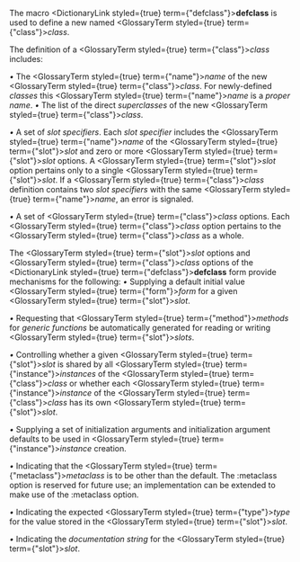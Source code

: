  



The macro <DictionaryLink styled={true} term={"defclass"}><b>defclass</b></DictionaryLink> is used to define a new named <GlossaryTerm styled={true} term={"class"}><i>class</i></GlossaryTerm>. 



The definition of a <GlossaryTerm styled={true} term={"class"}><i>class</i></GlossaryTerm> includes: 



*•* The <GlossaryTerm styled={true} term={"name"}><i>name</i></GlossaryTerm> of the new <GlossaryTerm styled={true} term={"class"}><i>class</i></GlossaryTerm>. For newly-defined *classes* this <GlossaryTerm styled={true} term={"name"}><i>name</i></GlossaryTerm> is a *proper name*. *•* The list of the direct *superclasses* of the new <GlossaryTerm styled={true} term={"class"}><i>class</i></GlossaryTerm>. 



*•* A set of *slot specifiers*. Each *slot specifier* includes the <GlossaryTerm styled={true} term={"name"}><i>name</i></GlossaryTerm> of the <GlossaryTerm styled={true} term={"slot"}><i>slot</i></GlossaryTerm> and zero or more <GlossaryTerm styled={true} term={"slot"}><i>slot</i></GlossaryTerm> options. A <GlossaryTerm styled={true} term={"slot"}><i>slot</i></GlossaryTerm> option pertains only to a single <GlossaryTerm styled={true} term={"slot"}><i>slot</i></GlossaryTerm>. If a <GlossaryTerm styled={true} term={"class"}><i>class</i></GlossaryTerm> definition contains two *slot specifiers* with the same <GlossaryTerm styled={true} term={"name"}><i>name</i></GlossaryTerm>, an error is signaled. 



*•* A set of <GlossaryTerm styled={true} term={"class"}><i>class</i></GlossaryTerm> options. Each <GlossaryTerm styled={true} term={"class"}><i>class</i></GlossaryTerm> option pertains to the <GlossaryTerm styled={true} term={"class"}><i>class</i></GlossaryTerm> as a whole. 



The <GlossaryTerm styled={true} term={"slot"}><i>slot</i></GlossaryTerm> options and <GlossaryTerm styled={true} term={"class"}><i>class</i></GlossaryTerm> options of the <DictionaryLink styled={true} term={"defclass"}><b>defclass</b></DictionaryLink> form provide mechanisms for the following: *•* Supplying a default initial value <GlossaryTerm styled={true} term={"form"}><i>form</i></GlossaryTerm> for a given <GlossaryTerm styled={true} term={"slot"}><i>slot</i></GlossaryTerm>. 



*•* Requesting that <GlossaryTerm styled={true} term={"method"}><i>methods</i></GlossaryTerm> for *generic functions* be automatically generated for reading or writing <GlossaryTerm styled={true} term={"slot"}><i>slots</i></GlossaryTerm>. 



*•* Controlling whether a given <GlossaryTerm styled={true} term={"slot"}><i>slot</i></GlossaryTerm> is shared by all <GlossaryTerm styled={true} term={"instance"}><i>instances</i></GlossaryTerm> of the <GlossaryTerm styled={true} term={"class"}><i>class</i></GlossaryTerm> or whether each <GlossaryTerm styled={true} term={"instance"}><i>instance</i></GlossaryTerm> of the <GlossaryTerm styled={true} term={"class"}><i>class</i></GlossaryTerm> has its own <GlossaryTerm styled={true} term={"slot"}><i>slot</i></GlossaryTerm>. 



*•* Supplying a set of initialization arguments and initialization argument defaults to be used in <GlossaryTerm styled={true} term={"instance"}><i>instance</i></GlossaryTerm> creation. 



*•* Indicating that the <GlossaryTerm styled={true} term={"metaclass"}><i>metaclass</i></GlossaryTerm> is to be other than the default. The :metaclass option is reserved for future use; an implementation can be extended to make use of the :metaclass option. 



*•* Indicating the expected <GlossaryTerm styled={true} term={"type"}><i>type</i></GlossaryTerm> for the value stored in the <GlossaryTerm styled={true} term={"slot"}><i>slot</i></GlossaryTerm>. 



*•* Indicating the *documentation string* for the <GlossaryTerm styled={true} term={"slot"}><i>slot</i></GlossaryTerm>.  







